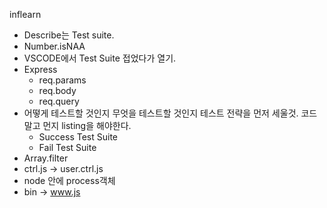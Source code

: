 inflearn

- Describe는 Test suite.
- Number.isNAA
- VSCODE에서 Test Suite 접었다가 열기.
- Express
  - req.params
  - req.body
  - req.query
- 어떻게 테스트할 것인지 무엇을 테스트할 것인지 테스트 전략을 먼저 세울것. 코드 말고 먼지 listing을 해야한다.
  - Success Test Suite
  - Fail Test Suite
- Array.filter
- ctrl.js → user.ctrl.js
- node 안에 process객체
- bin → www.js
